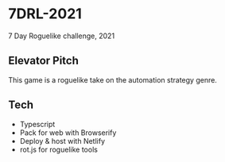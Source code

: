 # 7DRL-2021
7 Day Roguelike challenge, 2021

## Elevator Pitch
This game is a roguelike take on the automation strategy genre.

## Tech
- Typescript
- Pack for web with Browserify
- Deploy & host with Netlify
- rot.js for roguelike tools